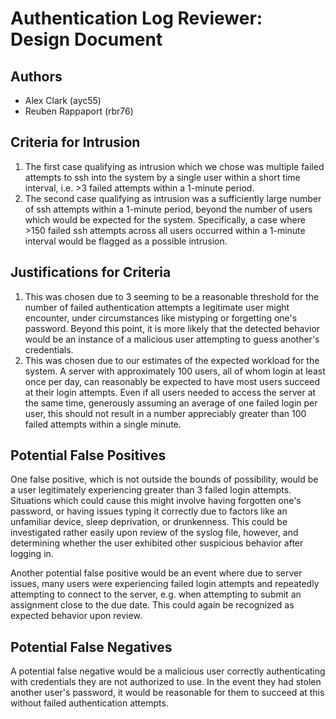 # Authentication Log Reviewer: Design Document

## Authors
- Alex Clark (ayc55)
- Reuben Rappaport (rbr76)

## Criteria for Intrusion
1. The first case qualifying as intrusion which we chose was multiple failed attempts to ssh into the system by a single user within a short time interval, i.e. >3 failed attempts within a 1-minute period.
2. The second case qualifying as intrusion was a sufficiently large number of ssh attempts within a 1-minute period, beyond the number of users which would be expected for the system. Specifically, a case where >150 failed ssh attempts across all users occurred within a 1-minute interval would be flagged as a possible intrusion.

## Justifications for Criteria
1. This was chosen due to 3 seeming to be a reasonable threshold for the number of failed authentication attempts a legitimate user might encounter, under circumstances like mistyping or forgetting one's password. Beyond this point, it is more likely that the detected behavior would be an instance of a malicious user attempting to guess another's credentials.
2. This was chosen due to our estimates of the expected workload for the system. A server with approximately 100 users, all of whom login at least once per day, can reasonably be expected to have most users succeed at their login attempts. Even if all users needed to access the server at the same time, generously assuming an average of one failed login per user, this should not result in a number appreciably greater than 100 failed attempts within a single minute.

## Potential False Positives
One false positive, which is not outside the bounds of possibility, would be a user legitimately experiencing greater than 3 failed login attempts. Situations which could cause this might involve having forgotten one's password, or having issues typing it correctly due to factors like an unfamiliar device, sleep deprivation, or drunkenness. This could be investigated rather easily upon review of the syslog file, however, and determining whether the user exhibited other suspicious behavior after logging in.

Another potential false positive would be an event where due to server issues, many users were experiencing failed login attempts and repeatedly attempting to connect to the server, e.g. when attempting to submit an assignment close to the due date. This could again be recognized as expected behavior upon review.

## Potential False Negatives
A potential false negative would be a malicious user correctly authenticating with credentials they are not authorized to use. In the event they had stolen another user's password, it would be reasonable for them to succeed at this without failed authentication attempts.
